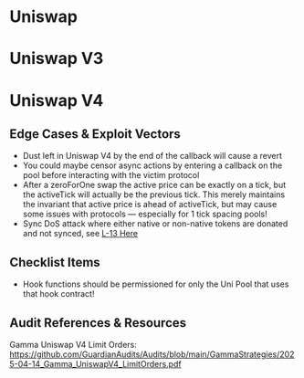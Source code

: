# Uniswap

# Uniswap V3



# Uniswap V4

## Edge Cases & Exploit Vectors

- Dust left in Uniswap V4 by the end of the callback will cause a revert
- You could maybe censor async actions by entering a callback on the pool before interacting with the victim protocol
- After a zeroForOne swap the active price can be exactly on a tick, but the activeTick will actually be the previous tick. This merely maintains the invariant that active price is ahead of activeTick, but may cause some issues with protocols — especially for 1 tick spacing pools!
- Sync DoS attack where either native or non-native tokens are donated and not synced, see [L-13 Here](https://github.com/GuardianAudits/Audits/blob/main/GammaStrategies/2025-04-14_Gamma_UniswapV4_LimitOrders.pdf)

## Checklist Items

- Hook functions should be permissioned for only the Uni Pool that uses that hook contract!




## Audit References & Resources

Gamma Uniswap V4 Limit Orders: https://github.com/GuardianAudits/Audits/blob/main/GammaStrategies/2025-04-14_Gamma_UniswapV4_LimitOrders.pdf









